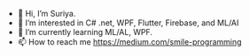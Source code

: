 - 👋 Hi, I’m Suriya.
- 👀 I’m interested in C# .net, WPF, Flutter, Firebase, and ML/AI
- 🌱 I’m currently learning ML/AL, WPF.
- 📫 How to reach me https://medium.com/smile-programming

<!---
suriyasonp/suriyasonp is a ✨ special ✨ repository because its `README.md` (this file) appears on your GitHub profile.
You can click the Preview link to take a look at your changes.
--->
